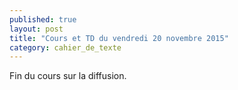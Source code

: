 ```yaml
---
published: true
layout: post
title: "Cours et TD du vendredi 20 novembre 2015"
category: cahier_de_texte
---
```

Fin du cours sur la diffusion.

